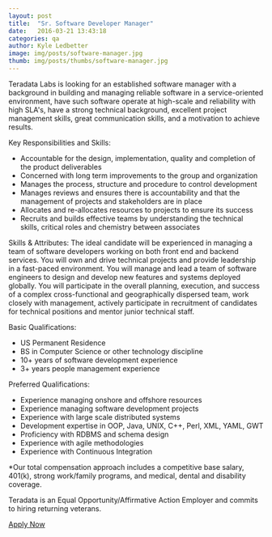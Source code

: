 ```yaml
---
layout: post
title:  "Sr. Software Developer Manager"
date:   2016-03-21 13:43:18
categories: qa
author: Kyle Ledbetter
image: img/posts/software-manager.jpg
thumb: img/posts/thumbs/software-manager.jpg
---
```

Teradata Labs is looking for an established software manager with a background in building and managing reliable software in a service-oriented environment, have such software operate at high-scale and reliability with high SLA's, have a strong technical background, excellent project management skills, great communication skills, and a motivation to achieve results.

Key Responsibilities and Skills:

- Accountable for the design, implementation, quality and completion of the product deliverables
- Concerned with long term improvements to the group and organization
- Manages the process, structure and procedure to control development
- Manages reviews and ensures there is accountability and that the management of projects and stakeholders are in place
- Allocates and re-allocates resources to projects to ensure its success
- Recruits and builds effective teams by understanding the technical skills, critical roles and chemistry between associates

Skills & Attributes:
The ideal candidate will be experienced in managing a team of software developers working on both front end and backend services. You will own and drive technical projects and provide leadership in a fast-paced environment. You will manage and lead a team of software engineers to design and develop new features and systems deployed globally. You will participate in the overall planning, execution, and success of a complex cross-functional and geographically dispersed team, work closely with management, actively participate in recruitment of candidates for technical positions and mentor junior technical staff.

Basic Qualifications:

- US Permanent Residence
- BS in Computer Science or other technology discipline
- 10+ years of software development experience
- 3+ years people management experience


Preferred Qualifications:

- Experience managing onshore and offshore resources
- Experience managing software development projects
- Experience with large scale distributed systems
- Development expertise in OOP, Java, UNIX, C++, Perl, XML, YAML, GWT
- Proficiency with RDBMS and schema design
- Experience with agile methodologies
- Experience with Continuous Integration

*Our total compensation approach includes a competitive base salary, 401(k), strong work/family programs, and medical, dental and disability coverage.

Teradata is an Equal Opportunity/Affirmative Action Employer and commits to hiring returning veterans.

<a href="https://teradata.taleo.net/careersection/prof/jobdetail.ftl?job=165756" class="mdl-button mdl-js-button mdl-button--raised mdl-js-ripple-effect mdl-button--accent" target="_blank">
  Apply Now
</a>
